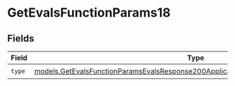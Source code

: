 # GetEvalsFunctionParams18


## Fields

| Field                                                                                                                                                                            | Type                                                                                                                                                                             | Required                                                                                                                                                                         | Description                                                                                                                                                                      |
| -------------------------------------------------------------------------------------------------------------------------------------------------------------------------------- | -------------------------------------------------------------------------------------------------------------------------------------------------------------------------------- | -------------------------------------------------------------------------------------------------------------------------------------------------------------------------------- | -------------------------------------------------------------------------------------------------------------------------------------------------------------------------------- |
| `type`                                                                                                                                                                           | [models.GetEvalsFunctionParamsEvalsResponse200ApplicationJSONResponseBodyData518Type](../models/getevalsfunctionparamsevalsresponse200applicationjsonresponsebodydata518type.md) | :heavy_check_mark:                                                                                                                                                               | N/A                                                                                                                                                                              |